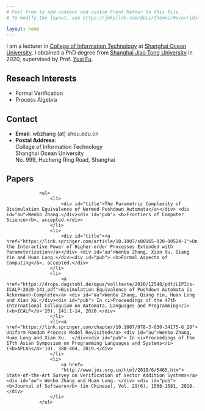 ```yaml
---
# Feel free to add content and custom Front Matter to this file.
# To modify the layout, see https://jekyllrb.com/docs/themes/#overriding-theme-defaults

layout: home
---
```


I am a lecturer in <a href="https://xxxy.shou.edu.cn">College of Information Technology</a> at <a href="https://www.shou.edu.cn">Shanghai Ocean University</a>.
I obtained a PhD degree from <a href="https://www.sjtu.edu.cn/">Shanghai Jiao Tong University</a> in 2020, supervised by Prof. <a href="http://basics.sjtu.edu.cn/~yuxi/">Yuxi Fu</a>.

<h2>Reseach Interests </h2>
				<ul>
					<li>Formal Verification
					</li>
					<li>Process Algebra 
					</li>
				</ul>
				<h2>Contact </h2>
				<ul>
					<li><b>Email</b>: wbzhang (at) shou.edu.cn<br> 
					</li>
					<li><b>Postal Address</b>: <br>College of Information Technology <br> Shanghai Ocean University <br> No. 999, Hucheng Ring Road, Shanghai <br> 
					</li>
				</ul>
				<h2>Papers </h2>
				
				<ul>
					<li>
						<div id="title">The Parametric Complexity of Bisimulation Equivalence of Normed Pushdown Automata</a></div> <div id="au">Wenbo Zhang.</div><div id="pub"> <b>Frontiers of Computer Science</b>, accepted.</div>	       
					</li>
					<li>
						<div id="title"><a href="https://link.springer.com/article/10.1007/s00165-020-00524-1">On the Interactive Power of Higher-order Processes Extended with Parameterization</a></div> <div id="au">Wenbo Zhang, Xian Xu, Qiang Yin and Huan Long.</div><div id="pub"> <b>Formal Aspects of Computing</b>, accepted.</div>	       
					</li>
					<li>
						<a href="https://drops.dagstuhl.de/opus/volltexte/2020/12548/pdf/LIPIcs-ICALP-2020-141.pdf">Bisimulation Equivalence of Pushdown Automata is Ackermann-Complete</a> <div id="au">Wenbo Zhang, Qiang Yin, Huan Long and Xian Xu.</div><div id="pub"> In <i>Proceedings of the 47th International Colloquium on Automata, Languages and Programming</i> (<b>ICALP</b>'20), 141:1-14, 2020.</div>	       
					</li>
					<li><a href="https://link.springer.com/chapter/10.1007/978-3-030-34175-6_20"> Uniform Random Process Model Revisited</a> <div id="au">Wenbo Zhang, Huan Long and Xian Xu.  </div><div id="pub"> In <i>Proceedings of the 17th Asian Symposium on Programming Languages and Systems</i> (<b>APLAS</b>'19), 388-404, 2019.</div>
					</li>
					<li>
						<a href=
						"http://www.jos.org.cn/html/2018/6/5465.htm"> State-of-the-Art Survey on Verification of Vector Addition Systems</a><div id="au"> Wenbo Zhang and Huan Long. </div> <div id="pub"> <b>Journal of Software</b> (in Chinese), Vol. 29(6), 1566-1581, 2018.</div>
					</li>
				</ul>

